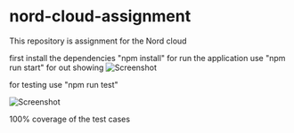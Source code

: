 # nord-cloud-assignment
This repository is assignment for the Nord cloud    

first install the dependencies "npm install"
for run the application use "npm run start"
for out showing
![Screenshot](https://github.com/jawadpak/nord-cloud-assignment/blob/main/img/screen-output.jpg) 

for testing use "npm run test"

![Screenshot](https://github.com/jawadpak/nord-cloud-assignment/blob/main/img/test-result.jpg) 

100% coverage of the test cases